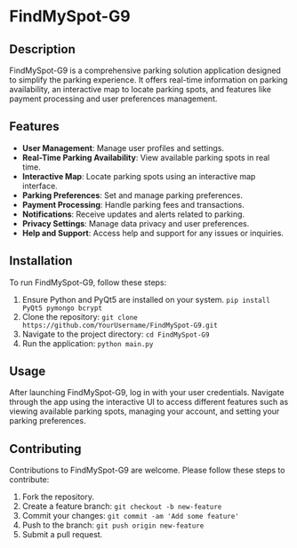 # FindMySpot-G9

## Description
FindMySpot-G9 is a comprehensive parking solution application designed to simplify the parking experience. It offers real-time information on parking availability, an interactive map to locate parking spots, and features like payment processing and user preferences management.

## Features
- **User Management**: Manage user profiles and settings.
- **Real-Time Parking Availability**: View available parking spots in real time.
- **Interactive Map**: Locate parking spots using an interactive map interface.
- **Parking Preferences**: Set and manage parking preferences.
- **Payment Processing**: Handle parking fees and transactions.
- **Notifications**: Receive updates and alerts related to parking.
- **Privacy Settings**: Manage data privacy and user preferences.
- **Help and Support**: Access help and support for any issues or inquiries.

## Installation
To run FindMySpot-G9, follow these steps:
1. Ensure Python and PyQt5 are installed on your system.
    `pip install PyQt5 pymongo bcrypt`
3. Clone the repository: `git clone https://github.com/YourUsername/FindMySpot-G9.git`
4. Navigate to the project directory: `cd FindMySpot-G9`
5. Run the application: `python main.py`

## Usage
After launching FindMySpot-G9, log in with your user credentials. Navigate through the app using the interactive UI to access different features such as viewing available parking spots, managing your account, and setting your parking preferences.

## Contributing
Contributions to FindMySpot-G9 are welcome. Please follow these steps to contribute:
1. Fork the repository.
2. Create a feature branch: `git checkout -b new-feature`
3. Commit your changes: `git commit -am 'Add some feature'`
4. Push to the branch: `git push origin new-feature`
5. Submit a pull request.
